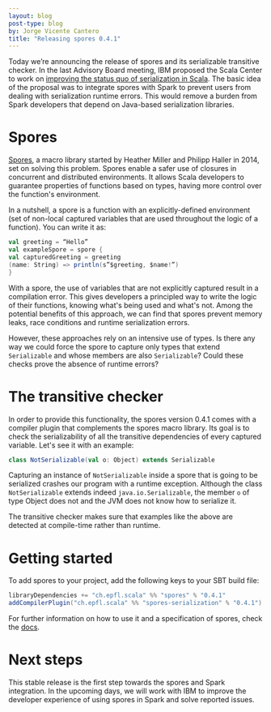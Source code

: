 ```yaml
---
layout: blog
post-type: blog
by: Jorge Vicente Cantero
title: "Releasing spores 0.4.1"
---
```


Today we’re announcing the release of spores and its serializable transitive
checker. In the last Advisory Board meeting, IBM proposed the Scala Center to
work on [improving the status quo of serialization in
Scala](https://github.com/scalacenter/advisoryboard/blob/master/proposals/006-compile-time-serializibility-check.md).
The basic idea of the proposal was to integrate spores with Spark to prevent
users from dealing with serialization runtime errors. This would remove a burden
from Spark developers that depend on Java-based serialization libraries.
  
# Spores
  
[Spores](https://github.com/jvican/spores), a macro library started by Heather
Miller and Philipp Haller in 2014, set on solving this problem. Spores enable a
safer use of closures in concurrent and distributed environments. It allows
Scala developers to guarantee properties of functions based on types, having
more control over the function's environment.
  
In a nutshell, a spore is a function with an explicitly-defined environment (set
of non-local captured variables that are used throughout the logic of a
function). You can write it as:
  
```scala
val greeting = “Hello”
val exampleSpore = spore {
val capturedGreeting = greeting
(name: String) => println(s”$greeting, $name!”)
}
```
  
With a spore, the use of variables that are not explicitly captured result in a
compilation error. This gives developers a principled way to write the logic of
their functions, knowing what's being used and what's not. Among the potential
benefits of this approach, we can find that spores prevent memory leaks, race
conditions and runtime serialization errors.
  
However, these approaches rely on an intensive use of types. Is there any way we
could force the spore to capture only types that extend `Serializable` and whose
members are also `Serializable`? Could these checks prove the absence of runtime
errors?
  
# The transitive checker
  
In order to provide this functionality, the spores version 0.4.1 comes with a
compiler plugin that complements the spores macro library. Its goal is to check
the serializability of all the transitive dependencies of every captured
variable. Let's see it with an example:
  
```scala
class NotSerializable(val o: Object) extends Serializable
```
  
Capturing an instance of `NotSerializable` inside a spore that is going to be
serialized crashes our program with a runtime exception. Although the class
`NotSerializable` extends indeed `java.io.Serializable`, the member `o` of type
Object does not and the JVM does not know how to serialize it.
  
The transitive checker makes sure that examples like the above are detected at
compile-time rather than runtime.
  
# Getting started
  
To add spores to your project, add the following keys to your SBT build file:
  
```scala
libraryDependencies += "ch.epfl.scala" %% "spores" % "0.4.1"
addCompilerPlugin("ch.epfl.scala" %% "spores-serialization" % "0.4.1")
```
  
For further information on how to use it and a specification of spores, check
the [docs](http://jvican.github.io/spores/spores.html).
  
# Next steps
  
This stable release is the first step towards the spores and Spark integration.
In the upcoming days, we will work with IBM to improve the developer experience
of using spores in Spark and solve reported issues.
